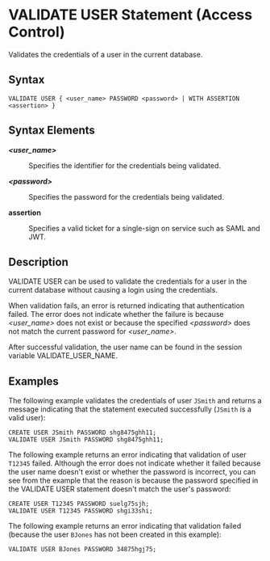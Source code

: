 <!-- loio5e336347cb8444279b451c172ad00c75 -->

# VALIDATE USER Statement \(Access Control\)

Validates the credentials of a user in the current database.



<a name="loio5e336347cb8444279b451c172ad00c75__section_o2z_gt3_1z"/>

## Syntax

```
VALIDATE USER { <user_name> PASSWORD <password> | WITH ASSERTION <assertion> }
```



<a name="loio5e336347cb8444279b451c172ad00c75__section_p2z_gt3_1z"/>

## Syntax Elements


<dl>
<dt><b>

*<user\_name\>*

</b></dt>
<dd>

Specifies the identifier for the credentials being validated.



</dd><dt><b>

*<password\>*

</b></dt>
<dd>

Specifies the password for the credentials being validated.



</dd><dt><b>

assertion

</b></dt>
<dd>

Specifies a valid ticket for a single-sign on service such as SAML and JWT.



</dd>
</dl>



<a name="loio5e336347cb8444279b451c172ad00c75__section_q2z_gt3_1z"/>

## Description

VALIDATE USER can be used to validate the credentials for a user in the current database without causing a login using the credentials.

When validation fails, an error is returned indicating that authentication failed. The error does not indicate whether the failure is because *<user\_name\>* does not exist or because the specified *<password\>* does not match the current password for *<user\_name\>*.

After successful validation, the user name can be found in the session variable VALIDATE\_USER\_NAME.



<a name="loio5e336347cb8444279b451c172ad00c75__section_r2z_gt3_1z"/>

## Examples

The following example validates the credentials of user `JSmith` and returns a message indicating that the statement executed successfully \(`JSmith` is a valid user\):

```
CREATE USER JSmith PASSWORD shg8475ghh11;
VALIDATE USER JSmith PASSWORD shg8475ghh11;
```

The following example returns an error indicating that validation of user `T12345` failed. Although the error does not indicate whether it failed because the user name doesn't exist or whether the password is incorrect, you can see from the example that the reason is because the password specified in the VALIDATE USER statement doesn't match the user's password:

```
CREATE USER T12345 PASSWORD suelg75sjh;
VALIDATE USER T12345 PASSWORD shgi33shi;
```

The following example returns an error indicating that validation failed \(because the user `BJones` has not been created in this example\):

```
VALIDATE USER BJones PASSWORD 34875hgj75;
```

